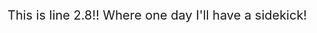 
<title>Dipsy Doo Test a Roo
Time right now is: </title>
</head>
<body>
<script>
let d = new Date();
document.body.innerHTML = "<h1>Time right now is:  " + d.getHours() + ":" + d.getMinutes() + ":" + d.getSeconds()
"</h1>"
</script>
<script>
  !function(c,n,r,t){if(!c[r]){var i,d,p=[];d="PROD"!==t&&t?"STAGING"===t?"https://cdn.gladly.qa/gladly/chat-sdk/widget.js":t:"https://cdn.gladly.com/chat-sdk/widget.js",c[r]={init:function(){i=arguments;var e={then:function(t){return p.push({type:"t",next:t}),e},catch:function(t){return p.push({type:"c",next:t}),e}};return e}},c.__onHelpAppHostReady__=function(t){if(delete c.__onHelpAppHostReady__,(c[r]=t).loaderCdn=d,i)for(var e=t.init.apply(t,i),n=0;n<p.length;n++){var a=p[n];e="t"===a.type?e.then(a.next):e.catch(a.next)}},function(){try{var t=n.getElementsByTagName("script")[0],e=n.createElement("script");e.async=!0,e.src=d+"?q="+(new Date).getTime(),t.parentNode.insertBefore(e,t)}catch(t){}}()}}
  (window,document,'Gladly','STAGING')
 </script>
  <script>
  window.gladlyConfig = {
    appId: 'jakeb.us-home'
  };
</script>
 </h1>

<p style="font-size: 20px">This is line 2.8!! Where one day I'll have a sidekick! </p>


